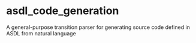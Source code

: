 # asdl_code_generation
A general-purpose transition parser for generating source code defined in ASDL from natural language
